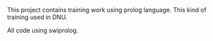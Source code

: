 This project contains training work using prolog language.
This kind of training used in DNU.

All code using swiprolog.
